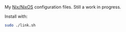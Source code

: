 My [Nix/NixOS](https://nixos.org) configuration files. Still a work in progress.

Install with:

```sh
sudo ./link.sh
```
